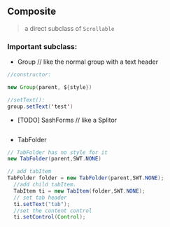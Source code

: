 ## Composite
> a direct subclass of ```Scrollable```


### Important subclass:
* Group
// like the normal group with a text header
```java
//constructor:

new Group(parent, ${style})

//setText():
group.setText('test')
```

* [TODO] SashForms
// like a Splitor
```java

```

* TabFolder
```java
// TabFolder has no style for it
new TabFolder(parent,SWT.NONE)

// add tabItem
TabFolder folder = new TabFolder(parent,SWT.NONE);
  //add child tabItem.
  TabItem ti = new TabItem(folder,SWT.NONE);
  // set tab header
  ti.setText("tab");
  //set the content control
  ti.setControl(Control);
  
```
